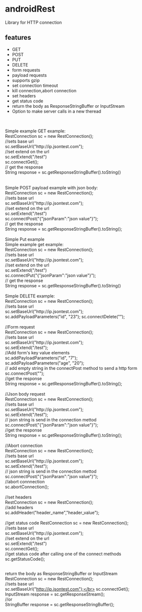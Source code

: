 # androidRest
Library for HTTP connection
<h2>features</h2>
<ul>
<li>GET</li> 
<li>POST</li> 
<li>PUT</li> 
<li>DELETE</li> 
<li>form requests</li> 
<li>payload requests</li> 
<li>supports gzip</li> 
<li>set connection timeout</li>
<li>kill connection,abort connection</li>
<li>set headers</li>
<li>get status code</li>
<li>return the body as ResponseStringBuffer or InputStream</li>
<li>Option to make server calls in a new theread</li>
<!---
It contains a RestTask class that is a task that extends from AsyncTask and is used to support the calls in a new thread.
The RestTask has interfaces for a onSuccess, onFailure and onFinish interfaces that are triggered depending on the output of the HTTP call.
-->
</ul>
</br></br>
Simple example GET example:</br>
RestConnection sc = new RestConnection();</br>
//sets base url</br>
sc.setBaseUrl("http://ip.jsontest.com");</br>
//set extend on the url</br>
sc.setExtend("/test")</br>
sc.connectGet();</br>
// get the response</br>
String response = sc.getResponseStringBuffer().toString()</br>
</br></br>
Simple POST payload example with json body: </br>
RestConnection sc = new RestConnection();</br>
//sets base url</br>
sc.setBaseUrl("http://ip.jsontest.com");</br>
//set extend on the url</br>
sc.setExtend("/test")</br>
sc.connectPost("{"jsonParam":"json value"}");</br>
// get the response</br>
String response  = sc.getResponseStringBuffer().toString();
<!--InputStream response = sc.getResponseStream()</br>-->
</br></br>
Simple Put example</br>
Simple example get example:</br>
RestConnection sc = new RestConnection();</br>
//sets base url</br>
sc.setBaseUrl("http://ip.jsontest.com");</br>
//set extend on the url</br>
sc.setExtend("/test")</br>
sc.connectPut("{"jsonParam":"json value"}");</br>
// get the response</br>
String response = sc.getResponseStringBuffer().toString()</br></br>
Simple DELETE example: </br>
RestConnection sc = new RestConnection();</br>
//sets base url</br>
sc.setBaseUrl("http://ip.jsontest.com");</br>
sc.addPayloadParameters("id", "23");
sc.connectDelete("");
<br></br>
//Form request</br>
RestConnection sc = new RestConnection();</br>
//sets base url</br>
sc.setBaseUrl("http://ip.jsontest.com");</br>
sc.setExtend("/test");</br>
//Add form's key value elements</br>
sc.addPayloadParameters("id", "7");</br>
sc.addPayloadParameters("age", "20");</br>
// add empty string in the connectPost method to send a http form</br>
sc.connectPost("");</br>
//get the response</br>
String response  = sc.getResponseStringBuffer().toString();
</br></br>
//Json body request</br>
RestConnection sc = new RestConnection();</br>
//sets base url</br>
sc.setBaseUrl("http://ip.jsontest.com");</br>
sc.setExtend("/test");</br>
// json string is send in the connection mettod</br>
sc.connectPost("{"jsonParam":"json value"}");</br>
//get the response</br>
String response  = sc.getResponseStringBuffer().toString();
</br></br>
//Abort connection</br>
RestConnection sc = new RestConnection();</br>
//sets base url</br>
sc.setBaseUrl("http://ip.jsontest.com");</br>
sc.setExtend("/test");</br>
// json string is send in the connection mettod</br>
sc.connectPost("{"jsonParam":"json value"}");</br>
//abort connnection</br>
sc.abortConnection();
<br></br>
//set headers
</br>
RestConnection sc = new RestConnection();</br>
//add headers</br>
sc.addHeader("header_name","header_value");
<br></br>
//get status code
RestConnection sc = new RestConnection();</br>
//sets base url</br>
sc.setBaseUrl("http://ip.jsontest.com");</br>
//set extend on the url</br>
sc.setExtend("/test")</br>
sc.connectGet();</br>
//get status code after calling one of the connect methods</br>
sc.getStatusCode();</br></br>

return the body as ResponseStringBuffer or InputStream</br>
RestConnection sc = new RestConnection();</br>
//sets base url</br>
sc.setBaseUrl("http://ip.jsontest.com");</br>
sc.connectGet();</br>
InputStream response  = sc.getResponseStream();</br>
//or</br>
StringBuffer response  = sc.getResponseStringBuffer();</br>





